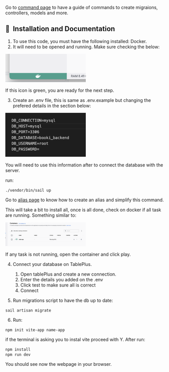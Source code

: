 Go to [command page](commands.md) to have a guide of commands to create migraions, controllers, models and more.

##  🚀&nbsp; Installation and Documentation

1. To use this code, you must have the following installed:
Docker.
2. It will need to be opened and running. Make sure checking the below:

<img style='width:50%' src='readme-images/docker.png'>

If this icon is green, you are ready for the next step.

3. Create an .env file, this is same as .env.example but changing the prefered details in the section below:

<img style='width:50%' src='readme-images/database-details.png'>

You will need to use this information after to connect the database with the server.

run:

```
./vendor/bin/sail up
```

Go to [alias page](alias.md) to know how to create an alias and simplify this command.

This will take a bit to install all, once is all done, check on docker if all task are running. Something similar to:

<img style='width:50%' src='readme-images/docker-running.png'>

If any task is not running, open the container and click play.

4. Connect your database on TablePlus.
    1. Open tablePlus and create a new connection.
    2. Enter the details you added on the .env
    3. Click test to make sure all is correct
    4. Connect

5. Run migrations script to have the db up to date:

```
sail artisan migrate
```

6. Run:

```
npm init vite-app name-app
```
if the terminal is asking you to instal vite proceed with Y. After run:

```
npm install
npm run dev
```

You should see now the webpage in your browser.
